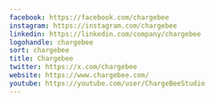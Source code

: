 ```yaml
---
facebook: https://facebook.com/chargebee
instagram: https://instagram.com/chargebee
linkedin: https://linkedin.com/company/chargebee
logohandle: chargebee
sort: chargebee
title: Chargebee
twitter: https://x.com/chargebee
website: https://www.chargebee.com/
youtube: https://youtube.com/user/ChargeBeeStudio
---
```

